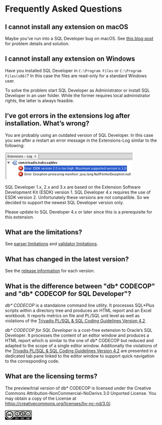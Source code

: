 # Frequently Asked Questions

## I cannot install any extension on macOS

Maybe you’ve run into a SQL Developer bug on macOS. See [this blog post](https://www.salvis.com/blog/2015/05/05/cannot-install-extensions-in-sql-developer-4-on-mac-os-x/) for problem details and solution.

## I cannot install any extension on Windows

Have you installed SQL Developer in `C:\Program Files` or `C:\Program Files(x86)`? In this case the files are read-only for a standard Windows user.

To solve the problem start SQL Developer as Administrator or install SQL Developer in an user folder. While the former requires local administrator rights, the latter is always feasible.

## I’ve got errors in the extensions log after installation. What’s wrong?

You are probably using an outdated version of SQL Developer. In this case you see after a restart an error message in the Extensions-Log similar to the following:

![Extensions Log](images/extensions-log.png)

SQL Developer 1.x, 2.x and 3.x are based on the Extension Software Development Kit (ESDK) version 1. SQL Developer 4.x requires the use of ESDK version 2. Unfortunately these versions are not compatible. So we decided to support the newest SQL Developer version only.

Please update to SQL Developer 4.x or later since this is a prerequisite for this extension.

## What are the limitations?

See [parser limitations](https://github.com/Trivadis/plsql-cop-cli/blob/main/parser-limitations.md) and [validator limitations](https://github.com/Trivadis/plsql-cop-cli/blob/main/validator-limitations.md).

## What has changed in the latest version?

See the [release information](https://github.com/Trivadis/plsql-cop-sqldev/releases) for each version.

## What is the difference between "db\* CODECOP" and "db\* CODECOP for SQL Developer"?

*db\* CODECOP* is a standalone command line utility. It processes SQL*Plus scripts within a directory tree and produces an HTML report and an Excel workbook. It reports metrics on file and PL/SQL unit level as well as violations of the [Trivadis PL/SQL & SQL Coding Guidelines Version 4.2](https://trivadis.github.io/plsql-and-sql-coding-guidelines/v4.2/).

*db\* CODECOP for SQL Developer* is a cost-free extension to Oracle’s SQL Developer. It processes the content of an editor window and produces a HTML report which is similar to the one of db\* CODECOP but reduced and adapted to the scope of a single editor window. Additionally the violations of the [Trivadis PL/SQL & SQL Coding Guidelines Version 4.2](https://trivadis.github.io/plsql-and-sql-coding-guidelines/v4.2/) are presented in a dedicated tab pane linked to the editor window to support quick navigation to the corresponding code.

## What are the licensing terms?

The preview/trial version of db\* CODECOP is licensed under the Creative Commons Attribution-NonCommercial-NoDerivs 3.0 Unported License. You may obtain a copy of the License at https://creativecommons.org/licenses/by-nc-nd/3.0/.

![CC-BY_NC-ND](images/CC-BY-NC-ND.png)
